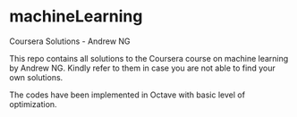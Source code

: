 # machineLearning
Coursera Solutions - Andrew NG

This repo contains all solutions to the Coursera course on machine learning by Andrew NG. Kindly refer to them in case you are not able to find your own solutions. 

The codes have been implemented in Octave with basic level of optimization. 
